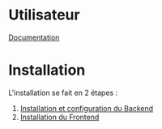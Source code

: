 # Utilisateur
[Documentation](../frontend/index.md)

# Installation
L'installation se fait en 2 étapes :

1. [Installation et configuration du Backend](../backend/index.md)
2. [Installation du Frontend](../frontend/index.md)
